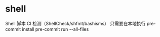 # shell
Shell 脚本 CI 检测（ShellCheck/shfmt/bashisms）
只需要在本地执行
pre-commit install
pre-commit run --all-files
